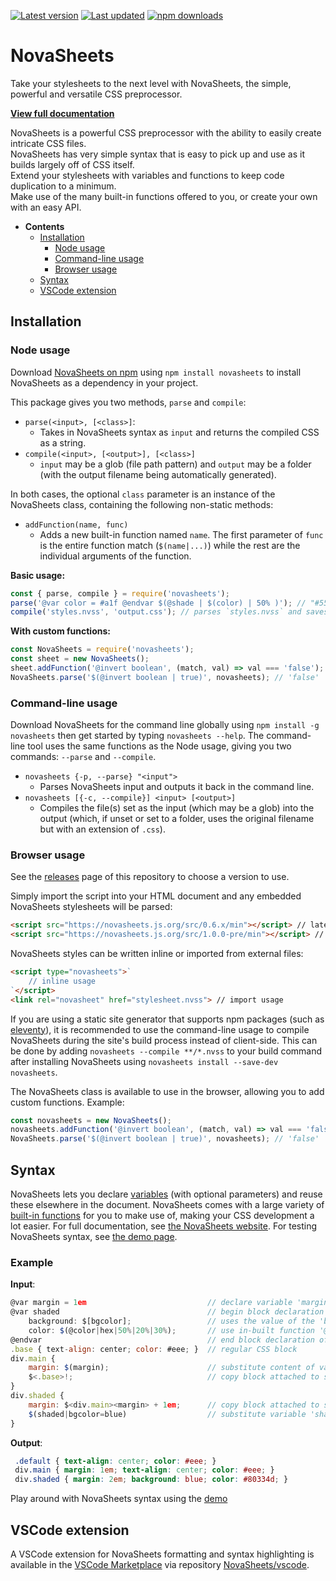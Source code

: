 [![Latest version](https://img.shields.io/github/v/release/Nixinova/NovaSheets?label=latest%20version&style=flat-square)](https://github.com/Nixinova/NovaSheets/releases)
[![Last updated](https://img.shields.io/github/release-date/Nixinova/NovaSheets?label=updated&style=flat-square)](https://github.com/Nixinova/NovaSheets/releases)
[![npm downloads](https://img.shields.io/npm/dt/novasheets?logo=npm)](https://www.npmjs.com/package/novasheets)

# NovaSheets

Take your stylesheets to the next level with NovaSheets, the simple, powerful and versatile CSS preprocessor.

**[View full documentation](https://novasheets.js.org)**

NovaSheets is a powerful CSS preprocessor with the ability to easily create intricate CSS files.<br>
NovaSheets has very simple syntax that is easy to pick up and use as it builds largely off of CSS itself.<br>
Extend your stylesheets with variables and functions to keep code duplication to a minimum.<br>
Make use of the many built-in functions offered to you, or create your own with an easy API.

- **Contents**
  - [Installation](#installation)
    - [Node usage](#node-usage)
    - [Command-line usage](#command-line-usage)
    - [Browser usage](#browser-usage)
  - [Syntax](#syntax)
  - [VSCode extension](#vscode-extension)

## Installation

### Node usage

Download [NovaSheets on npm](https://www.npmjs.com/package/novasheets) using `npm install novasheets` to install NovaSheets as a dependency in your project.

This package gives you two methods, `parse` and `compile`:

- `parse(<input>, [<class>]`:
  - Takes in NovaSheets syntax as `input` and returns the compiled CSS as a string.
- `compile(<input>, [<output>], [<class>]`
  - `input` may be a glob (file path pattern) and `output` may be a folder (with the output filename being automatically generated).

In both cases, the optional `class` parameter is an instance of the NovaSheets class, containing the following non-static methods:
- `addFunction(name, func)`
  - Adds a new built-in function named `name`. The first parameter of `func` is the entire function match (`$(name|...)`) while the rest are the individual arguments of the function.

**Basic usage:**
```js
const { parse, compile } = require('novasheets');
parse('@var color = #a1f @endvar $(@shade | $(color) | 50% )'); // "#55087f"
compile('styles.nvss', 'output.css'); // parses `styles.nvss` and saves it to `output.css`
```

**With custom functions:**
```js
const NovaSheets = require('novasheets');
const sheet = new NovaSheets();
sheet.addFunction('@invert boolean', (match, val) => val === 'false');
NovaSheets.parse('$(@invert boolean | true)', novasheets); // 'false'
```

### Command-line usage

Download NovaSheets for the command line globally using `npm install -g novasheets` then get started by typing `novasheets --help`.
The command-line tool uses the same functions as the Node usage, giving you two commands: `--parse` and `--compile`.

- `novasheets {-p, --parse} "<input">`
  - Parses NovaSheets input and outputs it back in the command line.
- `novasheets [{-c, --compile}] <input> [<output>]`
  - Compiles the file(s) set as the input (which may be a glob) into the output (which, if unset or set to a folder, uses the original filename but with an extension of `.css`).
  
### Browser usage

See the [releases](https://github.com/NovaSheets/NovaSheets/releases) page of this repository to choose a version to use.

Simply import the script into your HTML document and any embedded NovaSheets stylesheets will be parsed:
```html
<script src="https://novasheets.js.org/src/0.6.x/min"></script> // latest stable release
<script src="https://novasheets.js.org/src/1.0.0-pre/min"></script> // latest pre-release
```

NovaSheets styles can be written inline or imported from external files:
```html
<script type="novasheets">`
    // inline usage
`</script>
<link rel="novasheet" href="stylesheet.nvss"> // import usage
```

If you are using a static site generator that supports npm packages (such as [eleventy](https://github.com/11ty/eleventy)), it is recommended to use the command-line usage to compile NovaSheets during the site's build process instead of client-side.
This can be done by adding `novasheets --compile **/*.nvss` to your build command after installing NovaSheets using `novasheets install --save-dev novasheets`.

The NovaSheets class is available to use in the browser, allowing you to add custom functions. Example:
```js
const novasheets = new NovaSheets();
novasheets.addFunction('@invert boolean', (match, val) => val === 'false');
NovaSheets.parse('$(@invert boolean | true)', novasheets); // 'false'
```

## Syntax

NovaSheets lets you declare [variables](https://novasheets.js.org/docs/variables/) (with optional parameters) and reuse these elsewhere in the document.
NovaSheets comes with a large variety of [built-in functions](https://novasheets.js.org/docs/default-variables/) for you to make use of, making your CSS development a lot easier.
For full documentation, see [the NovaSheets website](https://novasheets.js.org/docs/).
For testing NovaSheets syntax, see [the demo page](https://novasheets.js.org/demo/).

### Example

**Input**:

```js
@var margin = 1em                           // declare variable 'margin' as '1em'
@var shaded                                 // begin block declaration of variable 'shaded'
    background: $[bgcolor];                 // uses the value of the 'bgcolor' parameter passed in later
    color: $(@color|hex|50%|20%|30%);       // use in-built function '@color' to generate a hexadecimal color
@endvar                                     // end block declaration of variable 'shaded'
.base { text-align: center; color: #eee; }  // regular CSS block
div.main {
    margin: $(margin);                      // substitute content of variable 'margin' (->'1em')
    $<.base>!;                              // copy block attached to selector '.default' and substitute it ('!' removes '{' & '}')
}
div.shaded {
    margin: $<div.main><margin> + 1em;      // copy block attached to selector 'div.main', return value of property 'margin' ('$(margin)'->'1em'), add '1em' (->'2em')
    $(shaded|bgcolor=blue)                  // substitute variable 'shaded' with 'bgcolor' parameter set to 'blue'
}
```

**Output**:

```css
 .default { text-align: center; color: #eee; }
 div.main { margin: 1em; text-align: center; color: #eee; }
 div.shaded { margin: 2em; background: blue; color: #80334d; }
```

Play around with NovaSheets syntax using the [demo](https://novasheets.js.org/demo/)

## VSCode extension
A VSCode extension for NovaSheets formatting and syntax highlighting is available in the [VSCode Marketplace](https://marketplace.visualstudio.com/items/Nixinova.novasheets) via repository [NovaSheets/vscode](https://github.com/NovaSheets/vscode).
